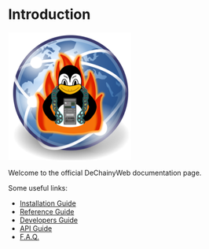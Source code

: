 # Introduction

![DeChainyWeb Logo](logo.png)

Welcome to the official DeChainyWeb documentation page.

Some useful links:

- [Installation Guide](installation.md)
- [Reference Guide](reference_guide.md)
- [Developers Guide](developers.md)
- [API Guide](api/)
- [F.A.Q.](faq.md)
